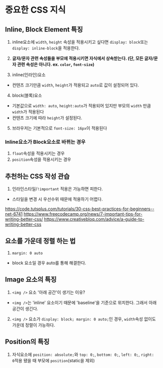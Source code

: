 # 중요한 CSS 지식

## Inline, Block Element 특징

1. inline요소에 `width`, `height` 속성을 적용시키고 싶다면 `display: block`또는 `display: inline-block`을 적용한다.

2. **글자/문자 관련 속성들을 부모에 적용시키면 자식에서 상속받는다. (단, 모든 글자/문자 관련 속성은 아니다. ex. `color`, `font-size`)**

3. inline(인라인)요소

- 컨텐츠 크기만큼 `width`, `height`가 적용되고 `auto`로 값이 설정되어 있다.

4. block(블록)요소

- 기본값으로 `width: auto`, `height:auto`가 적용되어 있지만 부모의 `width` 만큼 `width`가 적용된다
- 컨텐츠 크기에 따라 `height`가 설정된다.

5. 브라우저는 기본적으로 `font-size: 16px`이 적용된다

### Inline요소가 Block요소로 바뀌는 경우

1. `float`속성을 적용시키는 경우
2. `position`속성을 적용시키는 경우

## 추천하는 CSS 작성 관습

1. 인라인스타일/`!important` 적용은 가능하면 피한다.

- 스타일을 변경 시 우선수위 때문에 적용하기 어렵다.

https://code.tutsplus.com/tutorials/30-css-best-practices-for-beginners--net-6741
https://www.freecodecamp.org/news/7-important-tips-for-writing-better-css/
https://www.creativebloq.com/advice/a-guide-to-writing-better-css

## 요소를 가운데 정렬 하는 법

1. `margin: 0 auto`

- block 요소일 경우 auto를 통해 해결한다.

## Image 요소의 특징

1. `<img />` 요소 '아래 공간'이 생기는 이유?

- `<img />`는 'inline' 요소이기 때문에 'baseline'을 기준으로 위치한다. 그래서 아래 공간이 생긴다.

2. `<img />` 요소가 `display: block; margin: 0 auto;`인 경우, `width`속성 없이도 가운데 정렬이 가능하다.

## Position의 특징

1. 자식요소에 `position: absolute;`와 `top: 0;`, `bottom: 0;`, `left: 0;`, `right: 0`적용 됐을 때 부모에 `position`(static을 제외)
